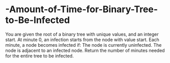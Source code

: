 # -Amount-of-Time-for-Binary-Tree-to-Be-Infected
You are given the root of a binary tree with unique values, and an integer start. At minute 0, an infection starts from the node with value start.  Each minute, a node becomes infected if:  The node is currently uninfected. The node is adjacent to an infected node. Return the number of minutes needed for the entire tree to be infected.
